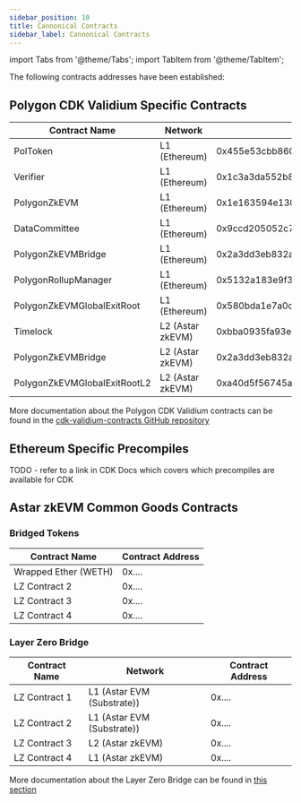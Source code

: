 ```yaml
---
sidebar_position: 10
title: Cannonical Contracts
sidebar_label: Cannonical Contracts
---
```

import Tabs from '@theme/Tabs';
import TabItem from '@theme/TabItem';

The following contracts addresses have been established:


## Polygon CDK Validium Specific Contracts
<Tabs>
<TabItem value="mainnet" label="Astar zkEVM Mainnet" default>

| Contract Name                | Network          | Contract Address                           |
| ---------------------------- | ---------------- | ------------------------------------------ |
| PolToken                     | L1 (Ethereum)    | 0x455e53cbb86018ac2b8092fdcd39d8444affc3f6 |
| Verifier                     | L1 (Ethereum)    | 0x1c3a3da552b8662cd69538356b1e7c2e9cc1ebd8 |
| PolygonZkEVM                 | L1 (Ethereum)    | 0x1e163594e13030244dcaf4cdfc2cd0ba3206da80 |
| DataCommittee                | L1 (Ethereum)    | 0x9ccd205052c732ac1df2cf7bf8aacc0e371ee0b0 |
| PolygonZkEVMBridge           | L1 (Ethereum)    | 0x2a3dd3eb832af982ec71669e178424b10dca2ede |
| PolygonRollupManager         | L1 (Ethereum)    | 0x5132a183e9f3cb7c848b0aac5ae0c4f0491b7ab2 |
| PolygonZkEVMGlobalExitRoot   | L1 (Ethereum)    | 0x580bda1e7a0cfae92fa7f6c20a3794f169ce3cfb |
| Timelock                     | L2 (Astar zkEVM) | 0xbba0935fa93eb23de7990b47f0d96a8f75766d13 |
| PolygonZkEVMBridge           | L2 (Astar zkEVM) | 0x2a3dd3eb832af982ec71669e178424b10dca2ede |
| PolygonZkEVMGlobalExitRootL2 | L2 (Astar zkEVM) | 0xa40d5f56745a118d0906a34e69aec8c0db1cb8fa |
</TabItem>
<TabItem value="testnet" label="zKatana Testnet">
</TabItem>
</Tabs>

More documentation about the Polygon CDK Validium contracts can be found in the [cdk-validium-contracts GitHub repository](https://github.com/0xPolygon/cdk-validium-contracts)

## Ethereum Specific Precompiles

TODO - refer to a link in CDK Docs which covers which precompiles are available for CDK

## Astar zkEVM Common Goods Contracts

### Bridged Tokens
<Tabs>
<TabItem value="mainnet" label="Astar zkEVM Mainnet" default>

| Contract Name                | Contract Address                           |
| ---------------------------- | ------------------------------------------ |
| Wrapped Ether (WETH)         | 0x.... |
| LZ Contract 2                | 0x.... |
| LZ Contract 3                | 0x.... |
| LZ Contract 4                | 0x.... |
</TabItem>
<TabItem value="testnet" label="zKatana Testnet">
</TabItem>
</Tabs>



### Layer Zero Bridge
<Tabs>
<TabItem value="mainnet" label="Astar zkEVM Mainnet" default>

| Contract Name                | Network                       | Contract Address                           |
| ---------------------------- | ------------------------------|------------------------------------------ |
| LZ Contract 1                | L1 (Astar EVM (Substrate))    | 0x.... |
| LZ Contract 2                | L1 (Astar EVM (Substrate))    | 0x.... |
| LZ Contract 3                | L2 (Astar zkEVM)              | 0x.... |
| LZ Contract 4                | L1 (Astar zkEVM)              | 0x.... |
</TabItem>
<TabItem value="testnet" label="zKatana Testnet">
</TabItem>
</Tabs>

More documentation about the Layer Zero Bridge can be found in [this section](/docs/build/zkEVM/integrations/bridges-relays/AstarEVM-zkEVM.md) 
